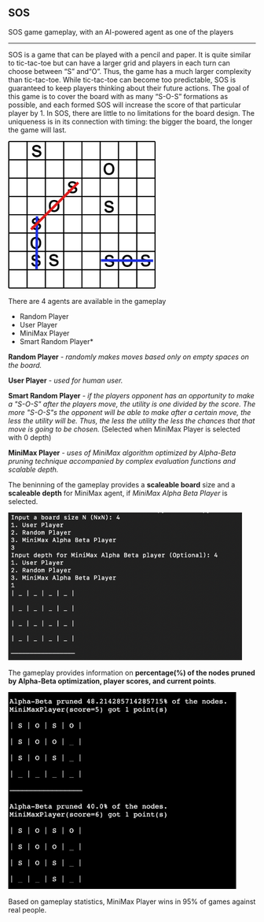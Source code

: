 ## SOS

SOS game gameplay, with an AI-powered agent as one of the players

----------

SOS is a game that can be played with a pencil and paper. It is quite similar to tic-tac-toe but can have a larger grid and players in each turn can choose between “S” and“O”. Thus, the game has a much larger complexity than tic-tac-toe. While tic-tac-toe can become too predictable, SOS is guaranteed to keep players thinking about their future actions. The goal of this game is to cover the board with as many “S-O-S” formations as possible, and each formed SOS will increase the score of that particular player by 1. In SOS, there are little to no limitations for the board design. The uniqueness is in its connection with timing: the bigger the board, the longer the game will last.


<img src="images/SOS_game.png" style="height: 300px">

There are 4 agents are available in the gameplay
* Random Player
* User Player
* MiniMax Player
* Smart Random Player*

**Random Player** - *randomly makes moves based only on empty spaces on the board.*

**User Player** - *used for human user.*

**Smart Random Player** - *if the players opponent has an opportunity to make a "S-O-S" after the players move, the utility is one divided by the score. The more "S-O-S"s the opponent will be able to make after a certain move, the less the utility will be. Thus, the less the utility the less the chances that that move is going to be chosen.*  (Selected when MiniMax Player is selected with 0 depth)

**MiniMax Player** - *uses of MiniMax algorithm optimized by Alpha-Beta pruning technique accompanied by complex evaluation functions and scalable depth.*

The beninning of the gameplay provides a **scaleable board** size and a **scaleable depth** for MiniMax agent, if *MiniMax Alpha Beta Player* is selected.

<img src="images/sos_start.png" style="height: 300px">

The gameplay provides information on **percentage(%) of the nodes pruned by Alpha-Beta optimization, player scores, and current points**.

<img src="images/sos-demo.png" style="height: 400px">

Based on gameplay statistics, MiniMax Player wins in 95% of games against real people.


